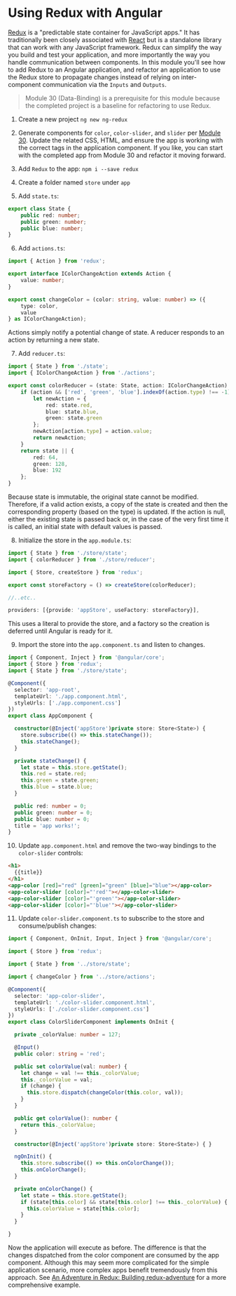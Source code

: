 # Using Redux with Angular 

[Redux](http://redux.js.org/) is a "predictable state container for JavaScript apps." It has traditionally been closely associated with [React](https://facebook.github.io/react/) but is a standalone library that can work with any JavaScript framework. Redux can simplify the way you build and test your application, and more importantly the way you handle communication between components. In this module you'll see how to add Redux to an Angular application, and refactor an application to use the Redux store to propagate changes instead of relying on inter-component communication via the `Inputs` and `Outputs`. 

>Module 30 (Data-Binding) is a prerequisite for this module because the completed project is a baseline for refactoring to use Redux.

1. Create a new project `ng new ng-redux` 

2. Generate components for `color`, `color-slider`, and `slider` per [Module 30](../30-Data-Binding/README.md). Update the related CSS, HTML, and ensure the app is working with the correct tags in the application component. If you like, you can start with the completed app from Module 30 and refactor it moving forward.

3. Add `Redux` to the app: `npm i --save redux`

4. Create a folder named `store` under `app` 

5. Add `state.ts`: 

```TypeScript
export class State {
    public red: number;
    public green: number;
    public blue: number;
}
```

6. Add `actions.ts`: 

```TypeScript 
import { Action } from 'redux';

export interface IColorChangeAction extends Action {
    value: number;
}

export const changeColor = (color: string, value: number) => ({
    type: color,
    value
} as IColorChangeAction);
```

Actions simply notify a potential change of state. A reducer responds to an action by returning a new state. 

7. Add `reducer.ts`: 

```TypeScript
import { State } from './state';
import { IColorChangeAction } from './actions';

export const colorReducer = (state: State, action: IColorChangeAction) => {
    if (action && ['red', 'green', 'blue'].indexOf(action.type) !== -1) {
        let newAction = {
            red: state.red,
            blue: state.blue,
            green: state.green
        };
        newAction[action.type] = action.value; 
        return newAction;
    }
    return state || {
        red: 64,
        green: 128,
        blue: 192
    };
}
```

Because state is immutable, the original state cannot be modified. Therefore, if a valid action exists, a copy of the state is created and then the corresponding property (based on the type) is updated. If the action is null, either the existing state is passed back or, in the case of the very first time it is called, an initial state with default values is passed. 

8. Initialize the store in the `app.module.ts`:

```TypeScript
import { State } from './store/state';
import { colorReducer } from './store/reducer';

import { Store, createStore } from 'redux';

export const storeFactory = () => createStore(colorReducer);

//..etc..

providers: [{provide: 'appStore', useFactory: storeFactory}],

```

This uses a literal to provide the store, and a factory so the creation is deferred until Angular is ready for it. 

9. Import the store into the `app.component.ts` and listen to changes. 

```TypeScript 
import { Component, Inject } from '@angular/core';
import { Store } from 'redux';
import { State } from './store/state';

@Component({
  selector: 'app-root',
  templateUrl: './app.component.html',
  styleUrls: ['./app.component.css']
})
export class AppComponent {

  constructor(@Inject('appStore')private store: Store<State>) {
    store.subscribe(() => this.stateChange());
    this.stateChange();
  }

  private stateChange() {
    let state = this.store.getState();
    this.red = state.red;
    this.green = state.green;
    this.blue = state.blue;
  }

  public red: number = 0;
  public green: number = 0;
  public blue: number = 0;
  title = 'app works!';
}
```

10. Update `app.component.html` and remove the two-way bindings to the `color-slider` controls: 

```html
<h1>
  {{title}}
</h1>
<app-color [red]="red" [green]="green" [blue]="blue"></app-color>
<app-color-slider [color]="'red'"></app-color-slider>
<app-color-slider [color]="'green'"></app-color-slider>
<app-color-slider [color]="'blue'"></app-color-slider>
```

11. Update `color-slider.component.ts` to subscribe to the store and consume/publish changes: 

```TypeScript 
import { Component, OnInit, Input, Inject } from '@angular/core';

import { Store } from 'redux';

import { State } from '../store/state';

import { changeColor } from '../store/actions';

@Component({
  selector: 'app-color-slider',
  templateUrl: './color-slider.component.html',
  styleUrls: ['./color-slider.component.css']
})
export class ColorSliderComponent implements OnInit {

  private _colorValue: number = 127;

  @Input()
  public color: string = 'red';

  public set colorValue(val: number) {
    let change = val !== this._colorValue;
    this._colorValue = val;
    if (change) {
      this.store.dispatch(changeColor(this.color, val));
    }
  }

  public get colorValue(): number {
    return this._colorValue;
  }

  constructor(@Inject('appStore')private store: Store<State>) { }

  ngOnInit() {
    this.store.subscribe(() => this.onColorChange());
    this.onColorChange();
  }

  private onColorChange() {
    let state = this.store.getState();
    if (state[this.color] && state[this.color] !== this._colorValue) {
      this.colorValue = state[this.color];
    }
  }

}
```

Now the application will execute as before. The difference is that the changes dispatched from the color component are consumed by the app component. Although this may seem more complicated for the simple application scenario, more complex apps benefit tremendously from this approach. See [An Adventure in Redux: Building redux-adventure](http://csharperimage.jeremylikness.com/2016/07/an-adventure-in-redux-building-redux.html) for a more comprehensive example.





